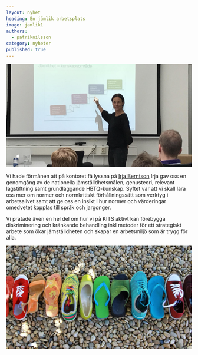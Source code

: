 ```yaml
---
layout: nyhet
heading: En jämlik arbetsplats
image: jamlik1
authors:
  - patriknilsson
category: nyheter
published: true
---
```


![](/images/nyheter/jamlik.jpg "float-left")

Vi hade förmånen att på kontoret få lyssna på [Irja Berntson](https://www.linkedin.com/in/irja-berntson-91b73210a/) Irja gav oss en genomgång av de nationella jämställdhetsmålen, genusteori, relevant lagstiftning samt grundläggande HBTQ-kunskap. Syftet var att vi skall lära oss mer om normer och normkritiskt förhållningssätt som verktyg i arbetsalivet samt att ge oss en insikt i hur normer och värderingar omedvetet kopplas till språk och jargonger.

Vi pratade även en hel del om hur vi på KITS aktivt kan förebygga diskriminering och kränkande behandling inkl metoder för ett strategiskt arbete som ökar jämställdheten och skapar en arbetsmiljö som är trygg för alla.

![](/images/nyheter/jamlik1.jpg "float-left")